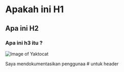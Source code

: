# Apakah ini H1
## Apa ini H2
### Apa ini h3 itu ?

![Image of Yaktocat](https://octodex.github.com/images/yaktocat.png)

Saya mendokumentasikan penggunaa # untuk header
